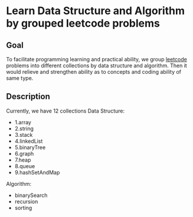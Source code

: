# Learn Data Structure and Algorithm by grouped leetcode problems
## Goal
To facilitate programming learning and practical ability, we group [leetcode](https://leetcode.com/problems) problems into different collections by data structure and algorithm. Then it would relieve and strengthen ability as to concepts and coding ability of same type.

## Description
Currently, we have 12 collections
Data Structure:
* 1.array
* 2.string
* 3.stack
* 4.linkedList
* 5.binaryTree
* 6.graph
* 7.heap
* 8.queue
* 9.hashSetAndMap

Algorithm:
* binarySearch
* recursion
* sorting
